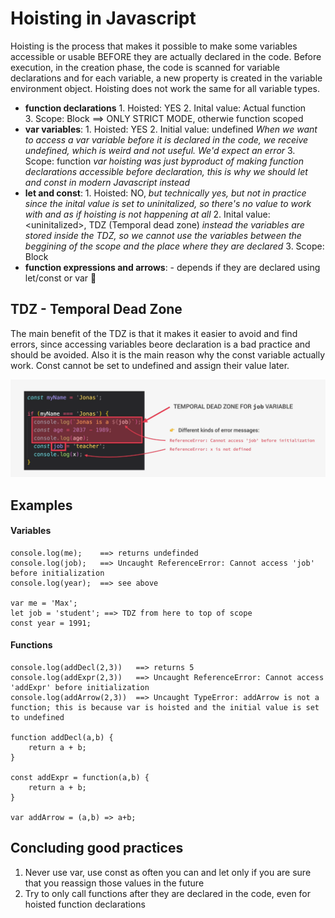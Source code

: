 # Hoisting in Javascript

Hoisting is the process that makes it possible to make some variables accessible or usable BEFORE they are actually declared in the code.
Before execution, in the creation phase, the code is scanned for variable declarations and for each variable, a new property is created in the variable environment object.
Hoisting does not work the same for all variable types.

- **function declarations**
        1. Hoisted: YES
        2. Inital value: Actual function  
        3. Scope: Block ==> ONLY STRICT MODE, otherwie function scoped
- **var variables**:
        1. Hoisted: YES
        2. Initial value: undefined
        *When we want to access a var variable before it is declared in the code, we receive undefined, which is weird and not useful. We'd expect an error*
        3. Scope: function
*var hoisting was just byproduct of making function declarations accessible before declaration, this is why we should let and const in modern Javascript instead*
- **let and const**:
        1. Hoisted: NO, *but technically yes, but not in practice since the inital value is set to uninitalized, so there's no value to work with and as if hoisting is not happening at all*
        2. Inital value: \<uninitalized>\, TDZ (Temporal dead zone)
        *instead the variables are stored inside the TDZ, so we cannot use the variables between the beggining of the scope and the place where they are declared*
        3. Scope: Block
- **function expressions and arrows**:
        - depends if they are declared using let/const or var 🤷


## TDZ - Temporal Dead Zone

The main benefit of the TDZ is that it makes it easier to avoid and find errors, since accessing variables beore declaration is a bad practice and should be avoided.
Also it is the main reason why the const variable actually work. Const cannot be set to undefined and assign their value later.

![TDZ](../images/TDZ_image.png)

## Examples

#### Variables

    console.log(me);    ==> returns undefinded
    console.log(job);   ==> Uncaught ReferenceError: Cannot access 'job' before initialization
    console.log(year);  ==> see above

    var me = 'Max';
    let job = 'student'; ==> TDZ from here to top of scope
    const year = 1991;

#### Functions

    console.log(addDecl(2,3))   ==> returns 5
    console.log(addExpr(2,3))   ==> Uncaught ReferenceError: Cannot access 'addExpr' before initialization
    console.log(addArrow(2,3))  ==> Uncaught TypeError: addArrow is not a function; this is because var is hoisted and the initial value is set to undefined

    function addDecl(a,b) {
        return a + b;
    }

    const addExpr = function(a,b) {
        return a + b;
    }

    var addArrow = (a,b) => a+b;

## Concluding good practices
1. Never use var, use const as often you can and let only if you are sure that you reassign those values in the future
2. Try to only call functions after they are declared in the code, even for hoisted function declarations